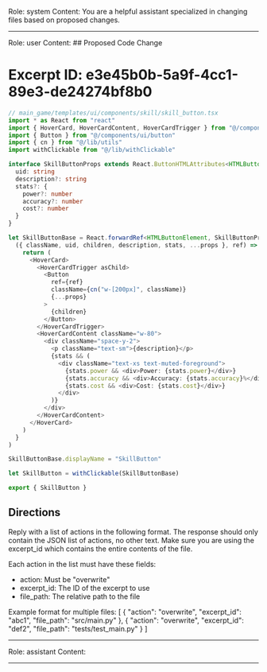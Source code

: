 Role: system
Content: You are a helpful assistant specialized in changing files based on proposed changes.
__________________
Role: user
Content: ## Proposed Code Change
# Excerpt ID: e3e45b0b-5a9f-4cc1-89e3-de24274bf8b0
```typescript
// main_game/templates/ui/components/skill/skill_button.tsx
import * as React from "react"
import { HoverCard, HoverCardContent, HoverCardTrigger } from "@/components/ui/hover-card"
import { Button } from "@/components/ui/button"
import { cn } from "@/lib/utils"
import withClickable from "@/lib/withClickable"

interface SkillButtonProps extends React.ButtonHTMLAttributes<HTMLButtonElement> {
  uid: string
  description?: string
  stats?: {
    power?: number
    accuracy?: number
    cost?: number
  }
}

let SkillButtonBase = React.forwardRef<HTMLButtonElement, SkillButtonProps>(
  ({ className, uid, children, description, stats, ...props }, ref) => {
    return (
      <HoverCard>
        <HoverCardTrigger asChild>
          <Button
            ref={ref}
            className={cn("w-[200px]", className)}
            {...props}
          >
            {children}
          </Button>
        </HoverCardTrigger>
        <HoverCardContent className="w-80">
          <div className="space-y-2">
            <p className="text-sm">{description}</p>
            {stats && (
              <div className="text-xs text-muted-foreground">
                {stats.power && <div>Power: {stats.power}</div>}
                {stats.accuracy && <div>Accuracy: {stats.accuracy}%</div>}
                {stats.cost && <div>Cost: {stats.cost}</div>}
              </div>
            )}
          </div>
        </HoverCardContent>
      </HoverCard>
    )
  }
)

SkillButtonBase.displayName = "SkillButton"

let SkillButton = withClickable(SkillButtonBase)

export { SkillButton }
```

## Directions
Reply with a list of actions in the following format. The response should only contain the JSON list of actions, no other text.
Make sure you are using the excerpt_id which contains the entire contents of the file.

Each action in the list must have these fields:
- action: Must be "overwrite"
- excerpt_id: The ID of the excerpt to use
- file_path: The relative path to the file

Example format for multiple files:
[
    {
        "action": "overwrite",
        "excerpt_id": "abc1",
        "file_path": "src/main.py"
    },
    {
        "action": "overwrite",
        "excerpt_id": "def2",
        "file_path": "tests/test_main.py"
    }
]
__________________
Role: assistant
Content: 
__________________
